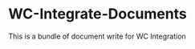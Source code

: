 WC-Integrate-Documents
======================

This is a bundle of document write for WC Integration
